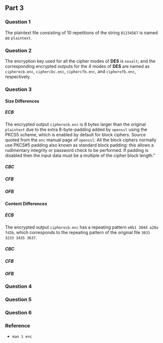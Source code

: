 ## Part 3

### Question 1
The plaintext file consisting of 10 repetitions of the string `01234567`
is named as `plaintext`.

### Question 2
The encryption key used for all the cipher modes of **DES** is `nosalt`; and
the corresponding encrypted outputs for the 4 modes of **DES** are named as
`cipherecb.enc`, `ciphercbc.enc`, `ciphercfb.enc`, and `cipherofb.enc`,
respectively.

### Question 3

#### Size Differences

##### ECB
The encrypted output `cipherecb.enc` is 8 bytes larger than the original
`plaintext` due to the extra 8-byte-padding added by `openssl` using the
PKCS5 scheme, which is enabled by default for block ciphers.
Source quoted from the `enc` manual page of `openssl`:
All the block ciphers normally use PKCS#5 padding also known as standard block
padding: this allows a rudimentary integrity or password check to be performed.
If padding is disabled then the input data must be a multiple of the cipher
block length."

##### CBC

##### CFB

##### OFB


#### Content Differences

##### ECB
The encrypted output `cipherecb.enc` has a repeating pattern
`e0b1 304d a28a fd3b`, which corresponds to the repeating pattern of the
original file `3031 3233 3435 3637`.

##### CBC

##### CFB

##### OFB



### Question 4
### Question 5
### Question 6

### Reference
* `man 1 enc`

